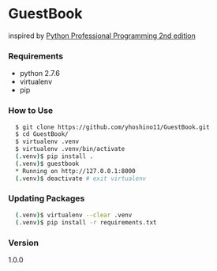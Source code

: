 # GuestBook
inspired by [Python Professional Programming 2nd edition](http://www.amazon.co.jp/dp/479804315X/ref=pd_lpo_sbs_dp_ss_2?pf_rd_p=187205609&pf_rd_s=lpo-top-stripe&pf_rd_t=201&pf_rd_i=4798032948&pf_rd_m=AN1VRQENFRJN5&pf_rd_r=03ERSJ5YA99XWBMYKT6S)
### Requirements
  - python 2.7.6
  - virtualenv
  - pip

### How to Use
```sh
  $ git clone https://github.com/yhoshino11/GuestBook.git
  $ cd GuestBook/
  $ virtualenv .venv
  $ virtualenv .venv/bin/activate
  (.venv)$ pip install .
  (.venv)$ guestbook
  * Running on http://127.0.0.1:8000
  (.venv)$ deactivate # exit virtualenv
```

### Updating Packages
```sh
  (.venv)$ virtualenv --clear .venv
  (.venv)$ pip install -r requirements.txt
```

### Version
1.0.0
